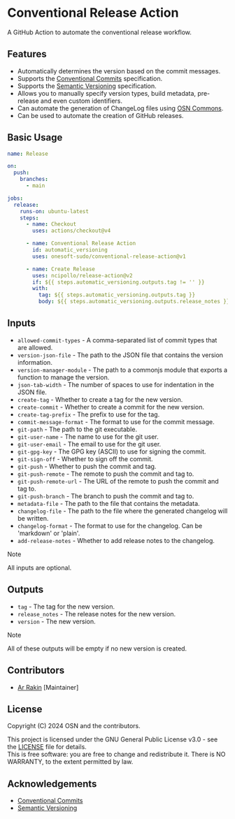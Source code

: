 # Conventional Release Action

A GitHub Action to automate the conventional release workflow.

## Features

- Automatically determines the version based on the commit messages.
- Supports the [Conventional Commits](https://www.conventionalcommits.org/) specification.
- Supports the [Semantic Versioning](https://semver.org/) specification.
- Allows you to manually specify version types, build metadata, pre-release and even custom identifiers.
- Can automate the generation of ChangeLog files using [OSN Commons](https://github.com/onesoft-sudo/commons).
- Can be used to automate the creation of GitHub releases.

## Basic Usage

```yaml
name: Release

on:
  push:
    branches:
      - main

jobs:
  release:
    runs-on: ubuntu-latest
    steps:
      - name: Checkout
        uses: actions/checkout@v4

      - name: Conventional Release Action
        id: automatic_versioning
        uses: onesoft-sudo/conventional-release-action@v1

      - name: Create Release
        uses: ncipollo/release-action@v2
        if: ${{ steps.automatic_versioning.outputs.tag != '' }}
        with:
          tag: ${{ steps.automatic_versioning.outputs.tag }}
          body: ${{ steps.automatic_versioning.outputs.release_notes }}
```

## Inputs

- `allowed-commit-types` - A comma-separated list of commit types that are allowed.
- `version-json-file` - The path to the JSON file that contains the version information.
- `version-manager-module` - The path to a commonjs module that exports a function to manage the version.
- `json-tab-width` - The number of spaces to use for indentation in the JSON file.
- `create-tag` - Whether to create a tag for the new version.
- `create-commit` - Whether to create a commit for the new version.
- `create-tag-prefix` - The prefix to use for the tag.
- `commit-message-format` - The format to use for the commit message.
- `git-path` - The path to the git executable.
- `git-user-name` - The name to use for the git user.
- `git-user-email` - The email to use for the git user.
- `git-gpg-key` - The GPG key (ASCII) to use for signing the commit.
- `git-sign-off` - Whether to sign off the commit.
- `git-push` - Whether to push the commit and tag.
- `git-push-remote` - The remote to push the commit and tag to.
- `git-push-remote-url` - The URL of the remote to push the commit and tag to.
- `git-push-branch` - The branch to push the commit and tag to.
- `metadata-file` - The path to the file that contains the metadata.
- `changelog-file` - The path to the file where the generated changelog will be written.
- `changelog-format` - The format to use for the changelog. Can be 'markdown' or 'plain'.
- `add-release-notes` - Whether to add release notes to the changelog.

> [!NOTE]
> All inputs are optional.

## Outputs

- `tag` - The tag for the new version.
- `release_notes` - The release notes for the new version.
- `version` - The new version.

> [!NOTE]  
> All of these outputs will be empty if no new version is created.

## Contributors

- [Ar Rakin](https://github.com/virtual-designer) [Maintainer]

## License

Copyright (C) 2024 OSN and the contributors.<br />

This project is licensed under the GNU General Public License v3.0 - see the [LICENSE](LICENSE) file for details.<br />
This is free software: you are free to change and redistribute it. There is NO WARRANTY, to the extent permitted by law.

## Acknowledgements

- [Conventional Commits](https://www.conventionalcommits.org/)
- [Semantic Versioning](https://semver.org/)
